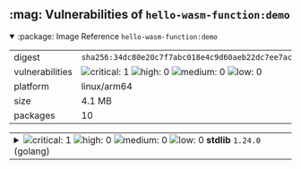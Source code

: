 <h2>:mag: Vulnerabilities of <code>hello-wasm-function:demo</code></h2>

<details open="true"><summary>:package: Image Reference</strong> <code>hello-wasm-function:demo</code></summary>
<table>
<tr><td>digest</td><td><code>sha256:34dc80e20c7f7abc018e4c9d60aeb22dc7ee7ac766d81724d794b5c29b1f8f9f</code></td><tr><tr><td>vulnerabilities</td><td><img alt="critical: 1" src="https://img.shields.io/badge/critical-1-8b1924"/> <img alt="high: 0" src="https://img.shields.io/badge/high-0-lightgrey"/> <img alt="medium: 0" src="https://img.shields.io/badge/medium-0-lightgrey"/> <img alt="low: 0" src="https://img.shields.io/badge/low-0-lightgrey"/> <!-- unspecified: 0 --></td></tr>
<tr><td>platform</td><td>linux/arm64</td></tr>
<tr><td>size</td><td>4.1 MB</td></tr>
<tr><td>packages</td><td>10</td></tr>
</table>
</details></table>
</details>

<table>
<tr><td valign="top">
<details><summary><img alt="critical: 1" src="https://img.shields.io/badge/C-1-8b1924"/> <img alt="high: 0" src="https://img.shields.io/badge/H-0-lightgrey"/> <img alt="medium: 0" src="https://img.shields.io/badge/M-0-lightgrey"/> <img alt="low: 0" src="https://img.shields.io/badge/L-0-lightgrey"/> <!-- unspecified: 0 --><strong>stdlib</strong> <code>1.24.0</code> (golang)</summary>

<small><code>pkg:golang/stdlib@1.24.0</code></small><br/>
<a href="https://scout.docker.com/v/CVE-2025-22871?s=golang&n=stdlib&t=golang&vr=%3E%3D1.24.0-0%2C%3C1.24.2"><img alt="critical : CVE--2025--22871" src="https://img.shields.io/badge/CVE--2025--22871-lightgrey?label=critical%20&labelColor=8b1924"/></a> 

<table>
<tr><td>Affected range</td><td><code>>=1.24.0-0<br/><1.24.2</code></td></tr>
<tr><td>Fixed version</td><td><code>1.24.2</code></td></tr>
<tr><td>EPSS Score</td><td><code>0.015%</code></td></tr>
<tr><td>EPSS Percentile</td><td><code>2nd percentile</code></td></tr>
</table>

<details><summary>Description</summary>
<blockquote>

The net/http package improperly accepts a bare LF as a line terminator in chunked data chunk-size lines. This can permit request smuggling if a net/http server is used in conjunction with a server that incorrectly accepts a bare LF as part of a chunk-ext.

</blockquote>
</details>
</details></td></tr>
</table>

